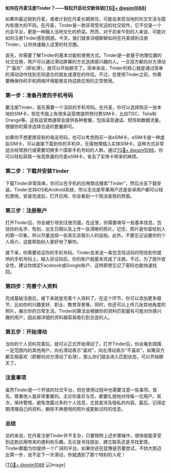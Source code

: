 **如何在丹麦注册Tinder？——轻松开启社交新体验[[TG💪+ @esim1088](https://t.me/s/esim1088)]**

如果你最近刚到丹麦，或者计划在丹麦长期居住，可能会发现当地的社交生活与国内有很大的不同。在丹麦，Tinder是一款非常受欢迎的社交软件，它不仅是一个约会平台，更是一种融入当地文化的桥梁。然而，对于初来乍到的人来说，可能对如何注册Tinder感到困惑。今天，我们就来详细聊聊如何在丹麦顺利注册Tinder，让你快速融入这里的社交圈。

首先，你需要了解Tinder的基本功能和使用方式。Tinder是一款基于地理位置的社交应用，用户可以通过滑动屏幕的方式选择感兴趣的人。一旦双方都向对方滑动了“喜欢”（即右滑），就可以开始聊天了。简单来说，Tinder的核心就是通过简单的滑动动作找到志同道合的朋友或潜在的伴侣。不过，在使用Tinder之前，你需要确保你的手机网络环境能够支持这款应用的正常使用。

### 第一步：准备丹麦的手机号码

要注册Tinder，首先需要一个活跃的手机号码。在丹麦，你可以选择购买一张本地的SIM卡。现在市面上有很多运营商提供预付费SIM卡，比如TDC、Telia和Orange等。这些运营商通常会提供各种套餐，包括语音通话、短信和数据流量。根据你的需求选择合适的套餐即可。

如果你不想更换现有的电话号码，也可以考虑购买一张eSIM卡。eSIM卡是一种虚拟SIM卡，可以直接下载到你的手机中，无需物理插入实体SIM卡。这种方式非常适合经常旅行或需要切换多个国家手机号码的人群。通过[TG💪+ @esim1088](https://t.me/s/esim1088)，你可以轻松获取一张高质量的丹麦eSIM卡，省去了实体卡带来的麻烦。

### 第二步：下载并安装Tinder

下载Tinder非常简单。你可以在手机的应用商店搜索“Tinder”，然后点击下载安装。Tinder支持iOS和Android系统，所以无论是苹果用户还是安卓用户都可以轻松使用。安装完成后，打开应用，你会看到一个简洁直观的界面。

### 第三步：注册账户

打开Tinder后，你会被引导到注册页面。在这里，你需要填写一些基本信息，包括你的名字、性别、出生日期以及上传一张清晰的照片。记住，照片是你留给别人的第一印象，所以尽量选择一张真实且吸引人的自拍。此外，不要忘记设置你的个人简介，这能帮助别人更好地了解你。

接下来，你需要验证你的手机号码。Tinder会发送一条包含验证码的短信到你提供的手机号码上。输入验证码后，你的账户就基本完成了注册。不过，为了提升安全性，建议你绑定Facebook或Google账户，这样即使忘记了密码也能快速找回。

### 第四步：完善个人资料

完成基础注册后，接下来就是完善个人资料了。在这个环节，你可以添加更多细节，比如你的兴趣爱好、职业、教育背景等。同时，你还可以上传几张其他角度的照片，展示你的日常生活。Tinder的算法会根据你的资料匹配最有可能对你感兴趣的用户，因此越详细的资料越容易吸引到合适的人。

### 第五步：开始滑动

当你的个人资料完善后，就可以正式开始滑动了。打开Tinder后，你会看到周围一定范围内的其他用户。向右滑动表示“喜欢”，向左滑动表示“不喜欢”。如果双方都互相喜欢（即都向对方滑动了右滑），那么你们就会进入匹配状态，可以开始聊天了。

### 注意事项

虽然Tinder是一个开放的社交平台，但在使用过程中也需要注意一些事项。首先，尊重他人是非常重要的。无论你喜欢与否，都要礼貌地对待每一位用户。其次，保持警惕，避免泄露过多的个人信息，尤其是涉及隐私的内容。最后，记得定期清理自己的资料，删除不再使用的照片或更新过时的信息。

### 总结

总的来说，在丹麦注册Tinder并不复杂，只要按照上述步骤操作，很快就能享受到这款应用带来的便利和乐趣。无论是寻找朋友、建立联系还是寻找爱情，Tinder都能为你提供一个广阔的平台。如果你还在犹豫是否要尝试，不妨大胆迈出第一步，说不定下一次滑动，你就遇到了那个特别的人呢！

[[TG💪+ @esim1088](https://t.me/s/esim1088) ![Image](https://i.postimg.cc/4NQfJmqS/Snipaste-2025-05-13-00-14-12.png)]